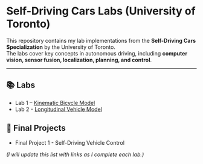 # Self-Driving Cars Labs (University of Toronto)

This repository contains my lab implementations from the **Self-Driving Cars Specialization** by the University of Toronto.  
The labs cover key concepts in autonomous driving, including **computer vision, sensor fusion, localization, planning, and control**.

---

## 📚 Labs

- Lab 1 – [Kinematic Bicycle Model](https://github.com/GrandEchoWhiskey/uot-self_driving_cars-labs/blob/main/Kinematic_Bicycle_Model.ipynb)
- Lab 2 - [Longitudinal Vehicle Model](https://github.com/GrandEchoWhiskey/uot-self_driving_cars-labs/blob/main/Longitudinal_Vehicle_Model.ipynb)

## 🚀 Final Projects

- Final Project 1 - Self-Driving Vehicle Control

*(I will update this list with links as I complete each lab.)*
